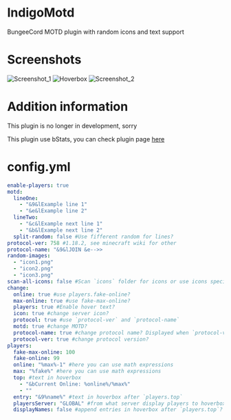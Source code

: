# IndigoMotd
BungeeCord MOTD plugin with random icons and text support

# Screenshots
![Screenshot_1](https://user-images.githubusercontent.com/78136575/210823261-834f5e8e-9209-4ebd-b88e-ffd7c301579e.png)
![Hoverbox](https://user-images.githubusercontent.com/78136575/210823403-f80df8b3-190e-4258-bd6f-5562353f92ae.png)
![Screenshot_2](https://user-images.githubusercontent.com/78136575/210823651-6b37f634-1be9-415a-ad03-03ebd92e678c.png)

# Addition information
This plugin is no longer in development, sorry

This plugin use bStats, you can check plugin page [here](https://bstats.org/plugin/bungeecord/IndigoMOTD-Bungee/16082)

# config.yml
```yml
enable-players: true
motd:
  lineOne:
    - "&9&lExample line 1"
    - "&e&lExample line 2"
  lineTwo:
    - "&c&lExample next line 1"
    - "&b&lExample next line 2"
  split-random: false #Use fifferent random for lines?
protocol-ver: 758 #1.18.2, see minecraft wiki for other
protocol-name: "&9&lJOIN &e-->>                                             &7%online%&8/&7%max%"
random-images:
  - "icon1.png"
  - "icon2.png"
  - "icon3.png"
scan-all-icons: false #Scan `icons` folder for icons or use icons specified here
change:
  online: true #use players.fake-online?
  max-online: true #use fake-max-online?
  players: true #Enable hover text?
  icon: true #change server icon?
  protocol: true #use `protocol-ver` and `protocol-name`
  motd: true #change MOTD?
  protocol-name: true #change protocol name? Displayed when `protocol-ver` is not same as client protocol version
  protocol-ver: true #change protocol version?
players:
  fake-max-online: 100
  fake-online: 99
  online: "%max%-1" #here you can use math expressions
  max: "%fake%" #here you can use math expressions
  top: #text in hoverbox
    - "&bCurrent Online: %online%/%max%"
    - ""
  entry: "&9%name%" #text in hoverbox after `players.top`
  playersServer: "GLOBAL" #from what server display players to hoverbox? `GLOBAL` is all servers
  displayNames: false #append entries in hoverbox after `players.top`?
  ```
